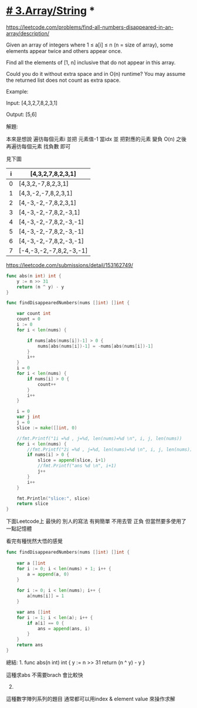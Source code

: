 # [# 3.Array/String](/arraystring.md) *

https://leetcode.com/problems/find-all-numbers-disappeared-in-an-array/description/

Given an array of integers where 1 ≤ a[i] ≤ n (n = size of array), some elements appear twice and others appear once.

Find all the elements of [1, n] inclusive that do not appear in this array.

Could you do it without extra space and in O(n) runtime? You may assume the returned list does not count as extra space.

Example:

Input:
[4,3,2,7,8,2,3,1]

Output:
[5,6]




解題:

本來是想說 遍彷每個元素i    並把 元素值-1  當idx 並 把對應的元素 變負  O(n)
之後再遍彷每個元素  找負數  即可

見下圖

|i | [4,3,2,7,8,2,3,1] 
|---|--- 
|0 | [4,3,2,-7,8,2,3,1] 
|1 | [4,3,-2,-7,8,2,3,1] 
|2 | [4,-3,-2,-7,8,2,3,1] 
|3 | [4,-3,-2,-7,8,2,-3,1] 
|4 | [4,-3,-2,-7,8,2,-3,-1]  
|5 | [4,-3,-2,-7,8,2,-3,-1]  
|6 | [4,-3,-2,-7,8,2,-3,-1] 
|7 | [-4,-3,-2,-7,8,2,-3,-1] 



https://leetcode.com/submissions/detail/153162749/


```go
func abs(n int) int {
    y := n >> 31
    return (n ^ y) - y
}

func findDisappearedNumbers(nums []int) []int {

    var count int
    count = 0
    i := 0
    for i < len(nums) {

        if nums[abs(nums[i])-1] > 0 {
            nums[abs(nums[i])-1] = -nums[abs(nums[i])-1]
        }
        i++
    }
    i = 0
    for i < len(nums) {
        if nums[i] > 0 {
            count++
        }
        i++
    }

    i = 0
    var j int
    j = 0
    slice := make([]int, 0)

    //fmt.Printf("1i =%d , j=%d, len(nums)=%d \n", i, j, len(nums))
    for i < len(nums) {
        //fmt.Printf("2i =%d , j=%d, len(nums)=%d \n", i, j, len(nums))
        if nums[i] > 0 {
            slice = append(slice, i+1)
            //fmt.Printf("ans %d \n", i+1)
            j++
        }
        i++
    }

    fmt.Println("slice:", slice)
    return slice
}
```

下面Leetcode上 最快的 別人的寫法
有夠簡單   不用去管 正負  但當然要多使用了一點記憶體

看完有種恍然大悟的感覺


```go
func findDisappearedNumbers(nums []int) []int {
    
    var a []int
    for i := 0; i < len(nums) + 1; i++ {
        a = append(a, 0)
    }
    
    for i := 0; i < len(nums); i++ {
        a[nums[i]] = 1
    }

    var ans []int
    for i := 1; i < len(a); i++ {
        if a[i] == 0 {
            ans = append(ans, i)
        }
    }
    return ans
}
```

總結:
1.
func abs(n int) int {
    y := n >> 31
    return (n ^ y) - y
}

這種求abs 不需要brach  會比較快

2.
這種數字陣列系列的題目  通常都可以用index & element value 來操作求解